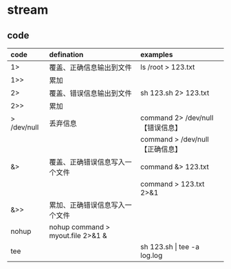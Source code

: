 # stream

## code
| code        | defination                        | examples                    |
|:------------|:----------------------------------|:----------------------------|
| 1>          | 覆盖、正确信息输出到文件                      | ls /root > 123.txt          |
| 1>>         | 累加                                |                             |
| 2>          | 覆盖、错误信息输出到文件                      | sh 123.sh 2> 123.txt        |
| 2>>         | 累加                                |                             |
| > /dev/null | 丢弃信息                              | command 2> /dev/null【错误信息】  |
|             |                                   | command > /dev/null【正确信息】   |
| &>          | 覆盖、正确错误信息写入一个文件                   | command &> 123.txt          |
|             |                                   | command > 123.txt 2>&1      |
| &>>         | 累加、正确错误信息写入一个文件                   |                             |
| nohup       | nohup command > myout.file 2>&1 & |                             |
| tee         |                                   | sh 123.sh \| tee -a log.log |
